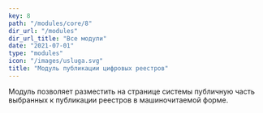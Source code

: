 ```yaml
---
key: 8
path: "/modules/core/8"
dir_url: "/modules"
dir_url_title: "Все модули"
date: "2021-07-01"
type: "modules"
icon: "/images/usluga.svg"
title: "Модуль публикации цифровых реестров"
---
```


Модуль позволяет разместить на странице системы публичную часть выбранных к публикации реестров в машиночитаемой форме.

